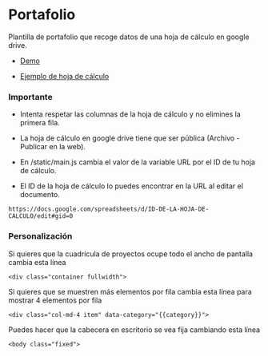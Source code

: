# Portafolio

Plantilla de portafolio que recoge datos de una hoja de cálculo en google drive.

- [Demo](https://vivirenremoto.github.io/portafolio/)

- [Ejemplo de hoja de cálculo](https://docs.google.com/spreadsheets/d/1gjSO6dzKyucIQMkM3yo4DfZf7tSPOCfZ4wSMP5NInlU/edit?usp=sharing)

### Importante

- Intenta respetar las columnas de la hoja de cálculo y no elimines la primera fila.

- La hoja de cálculo en google drive tiene que ser pública (Archivo - Publicar en la web).

- En /static/main.js cambia el valor de la variable URL por el ID de tu hoja de cálculo.

- El ID de la hoja de cálculo lo puedes encontrar en la URL al editar el documento.
```
https://docs.google.com/spreadsheets/d/ID-DE-LA-HOJA-DE-CALCULO/edit#gid=0
```

### Personalización

Si quieres que la cuadrícula de proyectos ocupe todo el ancho de pantalla cambia esta línea
```
<div class="container fullwidth">
```

Si quieres que se muestren más elementos por fila cambia esta línea para mostrar 4 elementos por fila
```
<div class="col-md-4 item" data-category="{{category}}">
```

Puedes hacer que la cabecera en escritorio se vea fija cambiando esta línea
```
<body class="fixed">
```
